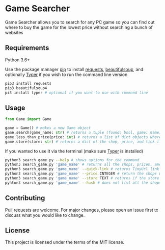 # Game Searcher

Game Searcher allows you to search for any PC game so you can find out where to buy the game for the lowest price without searching a bunch of websites

## Requirements
Python 3.6+

Use the package manager [pip](https://pip.pypa.io/) to install [requests](https://docs.python-requests.org/en/master/), [beautifulsoup](https://www.crummy.com/software/BeautifulSoup/bs4/doc/), and optionally [Typer](https://typer.tiangolo.com/) if you wish to run the command line version.

```bash
pip3 install requests
pip3 beautifulsoup4
pi3 install typer # optional if you want to use with command line
```

## Usage

```python
from Game import Game

game = Game() # makes a new Game object
game.search(game_name: str) # returns a tuple (found: bool, game: Game)
game.less_than_price(price: int) # returns a list of dict objects where game price is <= price given
game.store(store: str) # returns a dict of the shop, price, and link if the store sells the game
```

If you wanted to use it via the terminal (make sure [Typer](https://typer.tiangolo.com/) is installed)
```bash
python3 search_game.py --help # shows options for the command
python3 search_game.py 'game_name' # returns all the shops, prices, and links for the game
python3 search_game.py 'game_name' --quick-link # returns TinyUrl link to the game with the lowest price
python3 search_game.py 'game_name' --price INTEGER # return the shops with the prices less than or equal the price specified
python3 search_game.py 'game_name' --store TEXT # returns if the store specified sells the game
pyhton3 search_game.py 'game_name' --hush # does not list all the shops, prices, and links for the game
```

## Contributing
Pull requests are welcome. For major changes, please open an issue first to discuss what you would like to change.

## License
This project is licensed under the terms of the MIT license.